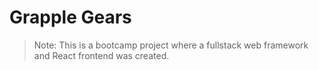 # Grapple Gears
>Note: This is a bootcamp project where a fullstack web framework and React frontend was created.

